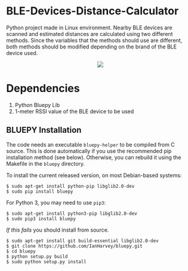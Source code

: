 # BLE-Devices-Distance-Calculator
Python project made in Linux environment. Nearby BLE devices are scanned and estimated distances are calculated using two different methods. Since the variables that the methods should use are different, both methods should be modified depending on the brand of the BLE device used.


<p align="center">

  <img src="https://user-images.githubusercontent.com/56837694/130447224-9ada87a0-0a75-4350-9593-d71348b32aea.gif">

</p>

# Dependencies
  1) Python Bluepy Lib
  2) 1-meter RSSI value of the BLE device to be used

BLUEPY Installation
------------

The code needs an executable `bluepy-helper` to be compiled from C source. This is done
automatically if you use the recommended pip installation method (see below). Otherwise,
you can rebuild it using the Makefile in the `bluepy` directory.

To install the current released version, on most Debian-based systems:

    $ sudo apt-get install python-pip libglib2.0-dev
    $ sudo pip install bluepy

For Python 3, you may need to use `pip3`:

    $ sudo apt-get install python3-pip libglib2.0-dev
    $ sudo pip3 install bluepy

*If this fails* you should install from source.

    $ sudo apt-get install git build-essential libglib2.0-dev
    $ git clone https://github.com/IanHarvey/bluepy.git
    $ cd bluepy
    $ python setup.py build
    $ sudo python setup.py install
